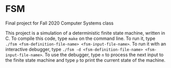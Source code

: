 # FSM
Final project for Fall 2020 Computer Systems class

This project is a simulation of a deterministic finite state machine, written in C.  To compile this code, type `make` on the command line.  To run it, type `./fsm <fsm-definition-file-name> <fsm-input-file-name>`.  To run it with an interactive debugger, type `./fsm -d <fsm-definition-file-name> <fsm-input-file-name>`.  To use the debugger, type `n` to process the next input to the finite state machine and type `p` to print the current state of the machine.
